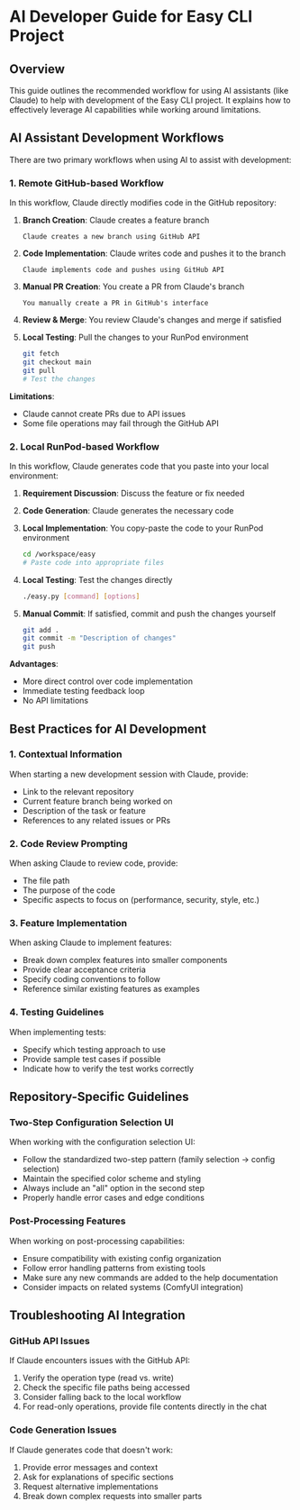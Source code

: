 # AI Developer Guide for Easy CLI Project

## Overview

This guide outlines the recommended workflow for using AI assistants (like Claude) to help with development of the Easy CLI project. It explains how to effectively leverage AI capabilities while working around limitations.

## AI Assistant Development Workflows

There are two primary workflows when using AI to assist with development:

### 1. Remote GitHub-based Workflow

In this workflow, Claude directly modifies code in the GitHub repository:

1. **Branch Creation**: Claude creates a feature branch
   ```
   Claude creates a new branch using GitHub API
   ```

2. **Code Implementation**: Claude writes code and pushes it to the branch
   ```
   Claude implements code and pushes using GitHub API
   ```

3. **Manual PR Creation**: You create a PR from Claude's branch
   ```
   You manually create a PR in GitHub's interface
   ```

4. **Review & Merge**: You review Claude's changes and merge if satisfied

5. **Local Testing**: Pull the changes to your RunPod environment
   ```bash
   git fetch
   git checkout main
   git pull
   # Test the changes
   ```

**Limitations**:
- Claude cannot create PRs due to API issues
- Some file operations may fail through the GitHub API

### 2. Local RunPod-based Workflow

In this workflow, Claude generates code that you paste into your local environment:

1. **Requirement Discussion**: Discuss the feature or fix needed

2. **Code Generation**: Claude generates the necessary code

3. **Local Implementation**: You copy-paste the code to your RunPod environment
   ```bash
   cd /workspace/easy
   # Paste code into appropriate files
   ```

4. **Local Testing**: Test the changes directly
   ```bash
   ./easy.py [command] [options]
   ```

5. **Manual Commit**: If satisfied, commit and push the changes yourself
   ```bash
   git add .
   git commit -m "Description of changes"
   git push
   ```

**Advantages**:
- More direct control over code implementation
- Immediate testing feedback loop
- No API limitations

## Best Practices for AI Development

### 1. Contextual Information

When starting a new development session with Claude, provide:

- Link to the relevant repository
- Current feature branch being worked on
- Description of the task or feature
- References to any related issues or PRs

### 2. Code Review Prompting

When asking Claude to review code, provide:

- The file path
- The purpose of the code
- Specific aspects to focus on (performance, security, style, etc.)

### 3. Feature Implementation

When asking Claude to implement features:

- Break down complex features into smaller components
- Provide clear acceptance criteria
- Specify coding conventions to follow
- Reference similar existing features as examples

### 4. Testing Guidelines

When implementing tests:

- Specify which testing approach to use
- Provide sample test cases if possible
- Indicate how to verify the test works correctly

## Repository-Specific Guidelines

### Two-Step Configuration Selection UI

When working with the configuration selection UI:

- Follow the standardized two-step pattern (family selection → config selection)
- Maintain the specified color scheme and styling
- Always include an "all" option in the second step
- Properly handle error cases and edge conditions

### Post-Processing Features

When working on post-processing capabilities:

- Ensure compatibility with existing config organization
- Follow error handling patterns from existing tools
- Make sure any new commands are added to the help documentation
- Consider impacts on related systems (ComfyUI integration)

## Troubleshooting AI Integration

### GitHub API Issues

If Claude encounters issues with the GitHub API:

1. Verify the operation type (read vs. write)
2. Check the specific file paths being accessed
3. Consider falling back to the local workflow
4. For read-only operations, provide file contents directly in the chat

### Code Generation Issues

If Claude generates code that doesn't work:

1. Provide error messages and context
2. Ask for explanations of specific sections
3. Request alternative implementations
4. Break down complex requests into smaller parts
